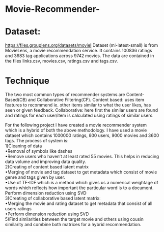 # Movie-Recommender-


# Dataset: 
https://files.grouplens.org/datasets/moviel
Dataset (ml-latest-small) is from MovieLens, a movie recommendation service. It contains 100836 ratings and 3683 tag applications across 9742 movies. The data are contained in the files links.csv, movies.csv, ratings.csv and tags.csv.

# Technique 
The two most common types of recommender systems are Content-Based(CB) and Collaborative Filtering(CF).
Content based: uses item features to recommend ie. other items similar to what the user likes, has seen or given feedback.
Collaborative: here first the similar users are found and ratings for each user/item is calculated using ratings of similar users. 

For the following project I have created a movie recommender system which is a hybrid of both the above methodology. I have used a movie dataset which contains 1000000 ratings, 600 users, 9000 movies and 3600 tags. The process of system is:  
  1)Cleaning of data  
      •Removal of symbols like dashes   
      •Remove users who haven’t at least rated 55 movies. This helps in  reducing data volume and improving data quality.  
  2)Creating of content based latent matrix  
      •Merging of movie and tag dataset to get metadata which consist of movie genre and tags given by user.  
      •Use of TF-IDF which is a method which gives us a numerical weightage of words which reflects how important the particular word is to a document.  
      Perform dimension reduction using SVD  
  3)Creating of collaborative based latent matrix:  
      •Merging the movie and rating dataset to get metadata that consist of all users ratings  
      •Perform dimension reduction using SVD  
  5)Find similarities between the target movie and others using cousin similarity and combine both matrices for a hybrid recommendation.   
